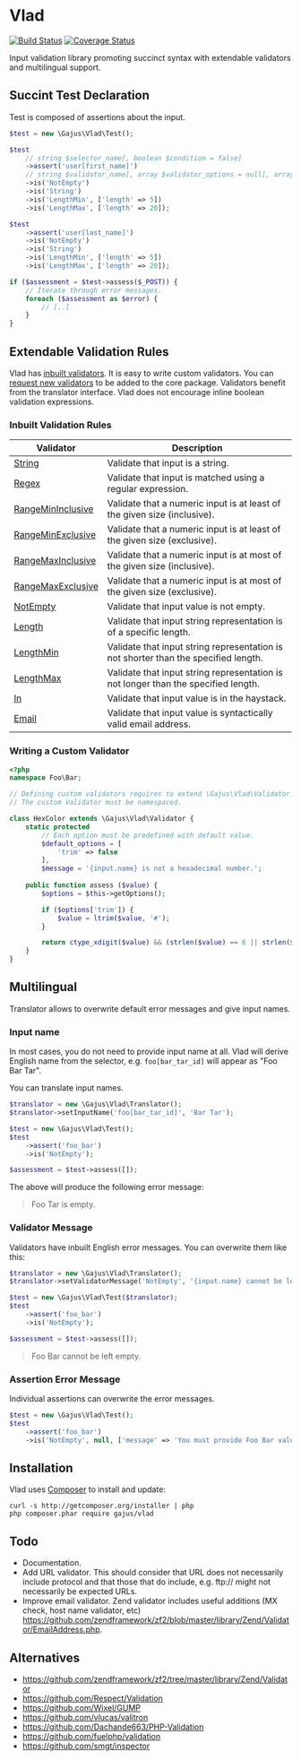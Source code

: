 # Vlad

[![Build Status](https://travis-ci.org/gajus/vlad.png?branch=master)](https://travis-ci.org/gajus/vlad)
[![Coverage Status](https://coveralls.io/repos/gajus/vlad/badge.png)](https://coveralls.io/r/gajus/vlad)

Input validation library promoting succinct syntax with extendable validators and multilingual support.

## Succint Test Declaration

Test is composed of assertions about the input.

```php
$test = new \Gajus\Vlad\Test();

$test
    // string $selector_name[, boolean $condition = false]
    ->assert('user[first_name]')
    // string $validator_name[, array $validator_options = null[, array $condition_options = null]]
    ->is('NotEmpty')
    ->is('String')
    ->is('LengthMin', ['length' => 5])
    ->is('LengthMax', ['length' => 20]);

$test
    ->assert('user[last_name]')
    ->is('NotEmpty')
    ->is('String')
    ->is('LengthMin', ['length' => 5])
    ->is('LengthMax', ['length' => 20]);

if ($assessment = $test->assess($_POST)) {
    // Iterate through error messages.
    foreach ($assessment as $error) {
        // [..]
    }
}
```

## Extendable Validation Rules

Vlad has [inbuilt validators](https://github.com/gajus/vlad#inbuilt-validation-rules). It is easy to write custom validators. You can [request new validators](https://github.com/gajus/vlad/issues) to be added to the core package. Validators benefit from the translator interface. Vlad does not encourage inline boolean validation expressions.

### Inbuilt Validation Rules

| Validator | Description |
| --- | --- |
| [String](src/Validator/String.php) | Validate that input is a string. |
| [Regex](src/Validator/Regex.php) | Validate that input is matched using a regular expression. |
| [RangeMinInclusive](src/Validator/RangeMinInclusive.php)| Validate that a numeric input is at least of the given size (inclusive). |
| [RangeMinExclusive](src/Validator/RangeMinExclusive.php)| Validate that a numeric input is at least of the given size (exclusive). |
| [RangeMaxInclusive](src/Validator/RangeMaxInclusive.php)| Validate that a numeric input is at most of the given size (inclusive). |
| [RangeMaxExclusive](src/Validator/RangeMaxExclusive.php)| Validate that a numeric input is at most of the given size (exclusive). |
| [NotEmpty](src/Validator/NotEmpty.php) | Validate that input value is not empty. |
| [Length](src/Validator/Length.php) | Validate that input string representation is of a specific length. |
| [LengthMin](src/Validator/LengthMin.php) | Validate that input string representation is not shorter than the specified length. |
| [LengthMax](src/Validator/LengthMax.php) | Validate that input string representation is not longer than the specified length. |
| [In](src/Validator/In.php) | Validate that input value is in the haystack. |
| [Email](src/Validator/Email.php) | Validate that input value is syntactically valid email address. |

### Writing a Custom Validator

```php
<?php
namespace Foo\Bar;

// Defining custom validators requires to extend \Gajus\Vlad\Validator.
// The custom Validator must be namespaced.

class HexColor extends \Gajus\Vlad\Validator {
    static protected
        // Each option must be predefined with default value.
        $default_options = [
            'trim' => false
        ],
        $message = '{input.name} is not a hexadecimal number.';
    
    public function assess ($value) {
        $options = $this->getOptions();

        if ($options['trim']) {
            $value = ltrim($value, '#');
        }

        return ctype_xdigit($value) && (strlen($value) == 6 || strlen($value) == 3);
    }
}
```

## Multilingual

Translator allows to overwrite default error messages and give input names.

### Input name

In most cases, you do not need to provide input name at all. Vlad will derive English name from the selector, e.g. `foo[bar_tar_id]` will appear as "Foo Bar Tar".

You can translate input names.

```php
$translator = new \Gajus\Vlad\Translator();
$translator->setInputName('foo[bar_tar_id]', 'Bar Tar');

$test = new \Gajus\Vlad\Test();
$test
    ->assert('foo_bar')
    ->is('NotEmpty');

$assessment = $test->assess([]);
```

The above will produce the following error message:

> Foo Tar is empty.

### Validator Message

Validators have inbuilt English error messages. You can overwrite them like this:

```php
$translator = new \Gajus\Vlad\Translator();
$translator->setValidatorMessage('NotEmpty', '{input.name} cannot be left empty.');

$test = new \Gajus\Vlad\Test($translator);
$test
    ->assert('foo_bar')
    ->is('NotEmpty');

$assessment = $test->assess([]);
```

> Foo Bar cannot be left empty.

### Assertion Error Message

Individual assertions can overwrite the error messages.

```php
$test = new \Gajus\Vlad\Test();
$test
    ->assert('foo_bar')
    ->is('NotEmpty', null, ['message' => 'You must provide Foo Bar value.']);
```

## Installation

Vlad uses [Composer](https://getcomposer.org/) to install and update:

```
curl -s http://getcomposer.org/installer | php
php composer.phar require gajus/vlad
```

## Todo

* Documentation.
* Add URL validator. This should consider that URL does not necessarily include protocol and that those that do include, e.g. ftp:// might not necessarily be expected URLs.
* Improve email validator. Zend validator includes useful additions (MX check, host name validator, etc) https://github.com/zendframework/zf2/blob/master/library/Zend/Validator/EmailAddress.php.

## Alternatives

* https://github.com/zendframework/zf2/tree/master/library/Zend/Validator
* https://github.com/Respect/Validation
* https://github.com/Wixel/GUMP
* https://github.com/vlucas/valitron
* https://github.com/Dachande663/PHP-Validation
* https://github.com/fuelphp/validation
* https://github.com/smgt/inspector